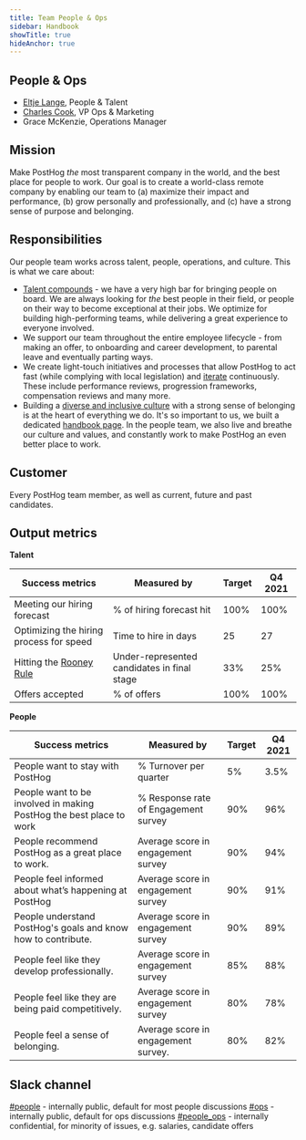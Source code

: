 ```yaml
---
title: Team People & Ops
sidebar: Handbook
showTitle: true
hideAnchor: true
---
```


## People & Ops

- [Eltje Lange](/handbook/company/team#eltje-lange-people-and-talent), People & Talent 
- [Charles Cook](/handbook/people/team#charles-cook-business-operations), VP Ops & Marketing
- Grace McKenzie, Operations Manager

## Mission

Make PostHog _the_ most transparent company in the world, and the best place for people to work. Our goal is to create a world-class remote company by enabling our team to (a) maximize their impact and performance, (b) grow personally and professionally, and (c) have a strong sense of purpose and belonging.

## Responsibilities

Our people team works across talent, people, operations, and culture. This is what we care about:

- [Talent compounds](https://posthog.com/handbook/company/values#talent-compounds) - we have a very high bar for bringing people on board. We are always looking for _the_ best people in their field, or people on their way to become exceptional at their jobs. We optimize for building high-performing teams, while delivering a great experience to everyone involved.
- We support our team throughout the entire employee lifecycle - from making an offer, to onboarding and career development, to parental leave and eventually parting ways. 
- We create light-touch initiatives and processes that allow PostHog to act fast (while complying with local legislation) and [iterate](/handbook/company/culture#iteration) continuously. These include performance reviews, progression frameworks, compensation reviews and many more.
- Building a [diverse and inclusive culture](/handbook/company/diversity) with a strong sense of belonging is at the heart of everything we do. It's so important to us, we built a dedicated [handbook page](https://posthog.com/handbook/company/diversity). In the people team, we also live and breathe our culture and values, and constantly work to make PostHog an even better place to work.

## Customer

Every PostHog team member, as well as current, future and past candidates. 

## Output metrics

**Talent**

| Success metrics                                                      | Measured by                                | Target | Q4 2021 |
|----------------------------------------------------------------------|--------------------------------------------|--------|---------|
| Meeting our hiring forecast                                          | % of hiring forecast hit                   | 100%   | 100%    |
| Optimizing the hiring process for speed                              | Time to hire in days                       | 25     | 27      |
| Hitting the [Rooney Rule](https://posthog.com/handbook/company/diversity)                                              | Under-represented candidates in final stage| 33%    | 25%     |
| Offers accepted                                                      | % of offers                                | 100%   | 100%    |

**People**

| Success metrics                                                      | Measured by                                | Target | Q4 2021 |
|----------------------------------------------------------------------|--------------------------------------------|--------|---------|
| People want to stay with PostHog                                     | % Turnover per quarter                     | 5%     | 3.5%    |
| People want to be involved in making PostHog the best place to work  | % Response rate of Engagement survey       | 90%    | 96%     |
| People recommend PostHog as a great place to work.                   | Average score in engagement survey         | 90%    | 94%     |
| People feel informed about what’s happening at PostHog               | Average score in engagement survey         | 90%    | 91%     |
| People understand PostHog's goals and know how to contribute.        | Average score in engagement survey         | 90%    | 89%     |
| People feel like they develop professionally.                        | Average score in engagement survey         | 85%    | 88%     |
| People feel like they are being paid competitively.                  | Average score in engagement survey         | 80%    | 78%     |
| People feel a sense of belonging.                                    | Average score in engagement survey.        | 80%    | 82%     |



## Slack channel

[#people](https://posthog.slack.com/messages/people) - internally public, default for most people discussions
[#ops](https://posthog.slack.com/messages/ops) - internally public, default for ops discussions
[#people_ops](https://posthog.slack.com/messages/people_ops) - internally confidential, for minority of issues, e.g. salaries, candidate offers
